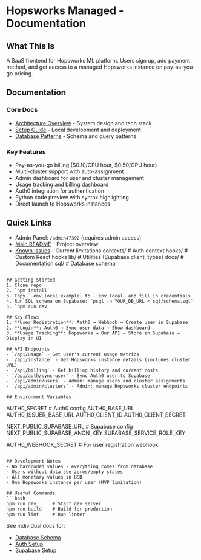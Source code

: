 # Hopsworks Managed - Documentation

## What This Is
A SaaS frontend for Hopsworks ML platform. Users sign up, add payment method, and get access to a managed Hopsworks instance on pay-as-you-go pricing.

## Documentation

### Core Docs
- [Architecture Overview](ARCHITECTURE.md) - System design and tech stack
- [Setup Guide](SETUP_GUIDE.md) - Local development and deployment
- [Database Patterns](DATABASE_PATTERNS.md) - Schema and query patterns

### Key Features
- Pay-as-you-go billing ($0.10/CPU hour, $0.50/GPU hour)
- Multi-cluster support with auto-assignment
- Admin dashboard for user and cluster management
- Usage tracking and billing dashboard
- Auth0 integration for authentication
- Python code preview with syntax highlighting
- Direct launch to Hopsworks instances

## Quick Links
- Admin Panel: `/admin47392` (requires admin access)
- [Main README](../README.md) - Project overview
- [Known Issues](../KNOWN_ISSUES.md) - Current limitations
  contexts/       # Auth context
  hooks/          # Custom React hooks
  lib/            # Utilities (Supabase client, types)
docs/             # Documentation
sql/              # Database schema
```

## Getting Started
1. Clone repo
2. `npm install`
3. Copy `.env.local.example` to `.env.local` and fill in credentials
4. Run SQL schema on Supabase: `psql -h YOUR_DB_URL < sql/schema.sql`
5. `npm run dev`

## Key Flows
1. **User Registration**: Auth0 → Webhook → Create user in Supabase
2. **Login**: Auth0 → Sync user data → Show dashboard
3. **Usage Tracking**: Hopsworks → Our API → Store in Supabase → Display in UI

## API Endpoints
- `/api/usage` - Get user's current usage metrics
- `/api/instance` - Get Hopsworks instance details (includes cluster URL)
- `/api/billing` - Get billing history and current costs
- `/api/auth/sync-user` - Sync Auth0 user to Supabase
- `/api/admin/users` - Admin: manage users and cluster assignments
- `/api/admin/clusters` - Admin: manage Hopsworks cluster endpoints

## Environment Variables
```
AUTH0_SECRET          # Auth0 config
AUTH0_BASE_URL
AUTH0_ISSUER_BASE_URL
AUTH0_CLIENT_ID
AUTH0_CLIENT_SECRET

NEXT_PUBLIC_SUPABASE_URL     # Supabase config
NEXT_PUBLIC_SUPABASE_ANON_KEY
SUPABASE_SERVICE_ROLE_KEY

AUTH0_WEBHOOK_SECRET         # For user registration webhook
```

## Development Notes
- No hardcoded values - everything comes from database
- Users without data see zeros/empty states
- All monetary values in USD
- One Hopsworks instance per user (MVP limitation)

## Useful Commands
```bash
npm run dev      # Start dev server
npm run build    # Build for production
npm run lint     # Run linter
```

See individual docs for:
- [Database Schema](./database.md)
- [Auth Setup](./auth.md)
- [Supabase Setup](./supabase-setup.md)